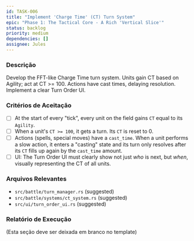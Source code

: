 ```yaml
---
id: TASK-006
title: "Implement 'Charge Time' (CT) Turn System"
epic: "Phase 1: The Tactical Core - A Rich 'Vertical Slice'"
status: backlog
priority: medium
dependencies: []
assignee: Jules
---
```


### Descrição

Develop the FFT-like Charge Time turn system. Units gain CT based on Agility; act at CT >= 100. Actions have cast times, delaying resolution. Implement a clear Turn Order UI.

### Critérios de Aceitação

- [ ] At the start of every "tick", every unit on the field gains `CT` equal to its `Agility`.
- [ ] When a unit's `CT >= 100`, it gets a turn. Its `CT` is reset to 0.
- [ ] Actions (spells, special moves) have a `cast_time`. When a unit performs a slow action, it enters a "casting" state and its turn only resolves after its `CT` fills up again by the `cast_time` amount.
- [ ] UI: The Turn Order UI must clearly show not just *who* is next, but *when*, visually representing the CT of all units.

### Arquivos Relevantes

* `src/battle/turn_manager.rs` (suggested)
* `src/battle/systems/ct_system.rs` (suggested)
* `src/ui/turn_order_ui.rs` (suggested)

### Relatório de Execução

(Esta seção deve ser deixada em branco no template)
